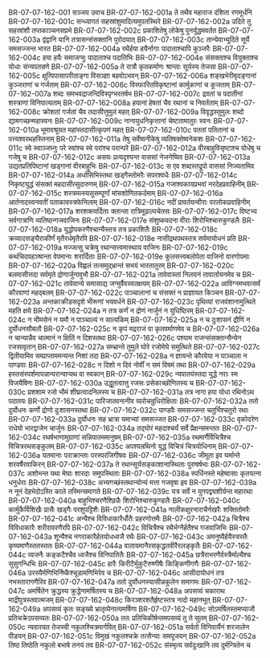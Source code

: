 BR-07-07-162-001  सञ्जय उवाच
BR-07-07-162-001a ते तथैव महाराज दंशिता रणमूर्धनि
BR-07-07-162-001c सन्ध्यागतं सहस्रांशुमादित्यमुपतस्थिरे
BR-07-07-162-002a उदिते तु सहस्रांशौ तप्तकाञ्चनसप्रभे
BR-07-07-162-002c प्रकाशितेषु लोकेषु पुनर्युद्धमवर्तत
BR-07-07-162-003a द्वंद्वानि यानि तत्रासन्संसक्तानि पुरोदयात्
BR-07-07-162-003c तान्येवाभ्युदिते सूर्ये समसज्जन्त भारत
BR-07-07-162-004a रथैर्हया हयैर्नागाः पादाताश्चापि कुञ्जरैः
BR-07-07-162-004c हया हयैः समाजग्मुः पादाताश्च पदातिभिः
BR-07-07-162-004e संसक्ताश्च वियुक्ताश्च योधाः संन्यपतन्रणे
BR-07-07-162-005a ते रात्रौ कृतकर्माणः श्रान्ताः सूर्यस्य तेजसा
BR-07-07-162-005c क्षुत्पिपासापरीताङ्गा विसञ्ज्ञा बहवोऽभवन्
BR-07-07-162-006a शङ्खभेरीमृदङ्गानां कुञ्जराणां च गर्जताम्
BR-07-07-162-006c विस्फारितविकृष्टानां कार्मुकाणां च कूजताम्
BR-07-07-162-007a शब्दः समभवद्राजन्दिविस्पृग्भरतर्षभ
BR-07-07-162-007c द्रवतां च पदातीनां शस्त्राणां विनिपात्यताम्
BR-07-07-162-008a हयानां हेषतां चैव रथानां च निवर्तताम्
BR-07-07-162-008c क्रोशतां गर्जतां चैव तदासीत्तुमुलं महत्
BR-07-07-162-009a विवृद्धस्तुमुलः शब्दो द्यामगच्छन्महास्वनः
BR-07-07-162-009c नानायुधनिकृत्तानां चेष्टतामातुरः स्वनः
BR-07-07-162-010a भूमावश्रूयत महांस्तदासीत्कृपणं महत्
BR-07-07-162-010c पततां पतितानां च पत्त्यश्वरथहस्तिनाम्
BR-07-07-162-011a तेषु सर्वेष्वनीकेषु व्यतिषक्तेष्वनेकशः
BR-07-07-162-011c स्वे स्वाञ्जघ्नुः परे स्वांश्च स्वे परांश्च परान्परे
BR-07-07-162-012a वीरबाहुविसृष्टाश्च योधेषु च गजेषु च
BR-07-07-162-012c असयः प्रत्यदृश्यन्त वाससां नेजनेष्विव
BR-07-07-162-013a उद्यतप्रतिपिष्टानां खड्गानां वीरबाहुभिः
BR-07-07-162-013c स एव शब्दस्तद्रूपो वाससां निज्यतामिव
BR-07-07-162-014a अर्धासिभिस्तथा खड्गैस्तोमरैः सपरश्वधैः
BR-07-07-162-014c निकृष्टयुद्धं संसक्तं महदासीत्सुदारुणम्
BR-07-07-162-015a गजाश्वकायप्रभवां नरदेहप्रवाहिनीम्
BR-07-07-162-015c शस्त्रमत्स्यसुसम्पूर्णां मांसशोणितकर्दमाम्
BR-07-07-162-016a आर्तनादस्वनवतीं पताकावस्त्रफेनिलाम्
BR-07-07-162-016c नदीं प्रावर्तयन्वीराः परलोकप्रवाहिनीम्
BR-07-07-162-017a शरशक्त्यर्दिताः क्लान्ता रात्रिमूढाल्पचेतसः
BR-07-07-162-017c विष्टभ्य सर्वगात्राणि व्यतिष्ठन्गजवाजिनः
BR-07-07-162-017e संशुष्कवदना वीराः शिरोभिश्चारुकुण्डलैः
BR-07-07-162-018a युद्धोपकरणैश्चान्यैस्तत्र तत्र प्रकाशितैः
BR-07-07-162-018c क्रव्यादसङ्घैराकीर्णं मृतैरर्धमृतैरपि
BR-07-07-162-018e नासीद्रथपथस्तत्र सर्वमायोधनं प्रति
BR-07-07-162-019a मज्जत्सु चक्रेषु रथान्सत्त्वमास्थाय वाजिनः
BR-07-07-162-019c कथंचिदवहञ्श्रान्ता वेपमानाः शरार्दिताः
BR-07-07-162-019e कुलसत्त्वबलोपेता वाजिनो वारणोपमाः
BR-07-07-162-020a विह्वलं तत्समुद्भ्रान्तं सभयं भारतातुरम्
BR-07-07-162-020c बलमासीत्तदा सर्वमृते द्रोणार्जुनावुभौ
BR-07-07-162-021a तावेवास्तां निलयनं तावार्तायनमेव च
BR-07-07-162-021c तावेवान्ये समासाद्य जग्मुर्वैवस्वतक्षयम्
BR-07-07-162-022a आविग्नमभवत्सर्वं कौरवाणां महद्बलम्
BR-07-07-162-022c पाञ्चालानां च संसक्तं न प्राज्ञायत किञ्चन
BR-07-07-162-023a अन्तकाक्रीडसदृशे भीरूणां भयवर्धने
BR-07-07-162-023c पृथिव्यां राजवंशानामुत्थिते महति क्षये
BR-07-07-162-024a न तत्र कर्णं न द्रोणं नार्जुनं न युधिष्ठिरम्
BR-07-07-162-024c न भीमसेनं न यमौ न पाञ्चाल्यं न सात्यकिम्
BR-07-07-162-025a न च दुःशासनं द्रौणिं न दुर्योधनसौबलौ
BR-07-07-162-025c न कृपं मद्रराजं वा कृतवर्माणमेव च
BR-07-07-162-026a न चान्यान्नैव चात्मानं न क्षितिं न दिशस्तथा
BR-07-07-162-026c पश्याम राजन्संसक्तान्सैन्येन रजसावृतान्
BR-07-07-162-027a सम्भ्रान्ते तुमुले घोरे रजोमेघे समुत्थिते
BR-07-07-162-027c द्वितीयामिव सम्प्राप्ताममन्यन्त निशां तदा
BR-07-07-162-028a न ज्ञायन्ते कौरवेया न पाञ्चाला न पाण्डवाः
BR-07-07-162-028c न दिशो न दिवं नोर्वीं न समं विषमं तथा
BR-07-07-162-029a हस्तसंस्पर्शमापन्नान्परान्वाप्यथ वा स्वकान्
BR-07-07-162-029c न्यपातयंस्तदा युद्धे नराः स्म विजयैषिणः
BR-07-07-162-030a उद्धूतत्वात्तु रजसः प्रसेकाच्छोणितस्य च
BR-07-07-162-030c प्रशशाम रजो भौमं शीघ्रत्वादनिलस्य च
BR-07-07-162-031a तत्र नागा हया योधा रथिनोऽथ पदातयः
BR-07-07-162-031c पारिजातवनानीव व्यरोचन्रुधिरोक्षिताः
BR-07-07-162-032a ततो दुर्योधनः कर्णो द्रोणो दुःशासनस्तथा
BR-07-07-162-032c पाण्डवैः समसज्जन्त चतुर्भिश्चतुरो रथाः
BR-07-07-162-033a दुर्योधनः सह भ्रात्रा यमाभ्यां समसज्जत
BR-07-07-162-033c वृकोदरेण राधेयो भारद्वाजेन चार्जुनः
BR-07-07-162-034a तद्घोरं महदाश्चर्यं सर्वे प्रैक्षन्समन्ततः
BR-07-07-162-034c रथर्षभाणामुग्राणां सन्निपातममानुषम्
BR-07-07-162-035a रथमार्गैर्विचित्रैश्च विचित्ररथसङ्कुलम्
BR-07-07-162-035c अपश्यन्रथिनो युद्धं विचित्रं चित्रयोधिनाम्
BR-07-07-162-036a यतमानाः पराक्रान्ताः परस्परजिगीषवः
BR-07-07-162-036c जीमूता इव घर्मान्ते शरवर्षैरवाकिरन्
BR-07-07-162-037a ते रथान्सूर्यसङ्काशानास्थिताः पुरुषर्षभाः
BR-07-07-162-037c अशोभन्त यथा मेघाः शारदाः समुपस्थिताः
BR-07-07-162-038a स्पर्धिनस्ते महेष्वासाः कृतयत्ना धनुर्धराः
BR-07-07-162-038c अभ्यगच्छंस्तथान्योन्यं मत्ता गजवृषा इव
BR-07-07-162-039a न नूनं देहभेदोऽस्ति काले तस्मिन्समागते
BR-07-07-162-039c यत्र सर्वे न युगपद्व्यशीर्यन्त महारथाः
BR-07-07-162-040a बाहुभिश्चरणैश्छिन्नैः शिरोभिश्चारुकुण्डलैः
BR-07-07-162-040c कार्मुकैर्विशिखैः प्रासैः खड्गैः परशुपट्टिशैः
BR-07-07-162-041a नालीकक्षुरनाराचैर्नखरैः शक्तितोमरैः
BR-07-07-162-041c अन्यैश्च विविधाकारैर्धौतैः प्रहरणोत्तमैः
BR-07-07-162-042a चित्रैश्च विविधाकारैः शरीरावरणैरपि
BR-07-07-162-042c विचित्रैश्च रथैर्भग्नैर्हतैश्च गजवाजिभिः
BR-07-07-162-043a शून्यैश्च नगराकारैर्हतयोधध्वजै रथैः
BR-07-07-162-043c अमनुष्यैर्हयैस्त्रस्तैः कृष्यमाणैस्ततस्ततः
BR-07-07-162-044a वातायमानैरसकृद्धतवीरैरलङ्कृतैः
BR-07-07-162-044c व्यजनैः कङ्कटैश्चैव ध्वजैश्च विनिपातितैः
BR-07-07-162-045a छत्रैराभरणैर्वस्त्रैर्माल्यैश्च सुसुगन्धिभिः
BR-07-07-162-045c हारैः किरीटैर्मुकुटैरुष्णीषैः किङ्किणीगणैः
BR-07-07-162-046a उरस्यैर्मणिभिर्निष्कैश्चूडामणिभिरेव च
BR-07-07-162-046c आसीदायोधनं तत्र नभस्तारागणैरिव
BR-07-07-162-047a ततो दुर्योधनस्यासीन्नकुलेन समागमः
BR-07-07-162-047c अमर्षितेन क्रुद्धस्य क्रुद्धेनामर्षितस्य च
BR-07-07-162-048a अपसव्यं चकाराथ माद्रीपुत्रस्तवात्मजम्
BR-07-07-162-048c किरञ्शरशतैर्हृष्टस्तत्र नादो महानभूत्
BR-07-07-162-049a अपसव्यं कृतः सङ्ख्ये भ्रातृव्येनात्यमर्षिणा
BR-07-07-162-049c सोऽमर्षितस्तमप्याजौ प्रतिचक्रेऽपसव्यतः
BR-07-07-162-050a ततः प्रतिचिकीर्षन्तमपसव्यं तु ते सुतम्
BR-07-07-162-050c न्यवारयत तेजस्वी नकुलश्चित्रमार्गवित्
BR-07-07-162-051a सर्वतो विनिवार्यैनं शरजालेन पीडयन्
BR-07-07-162-051c विमुखं नकुलश्चक्रे तत्सैन्याः समपूजयन्
BR-07-07-162-052a तिष्ठ तिष्ठेति नकुलो बभाषे तनयं तव
BR-07-07-162-052c संस्मृत्य सर्वदुःखानि तव दुर्मन्त्रितेन च

